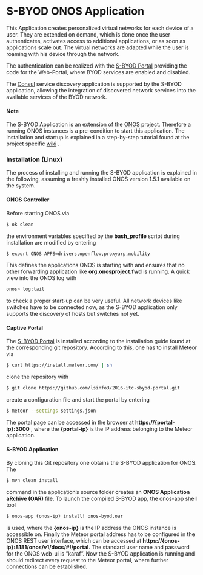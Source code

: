 # S-BYOD ONOS Application
This Application creates personalized virtual networks for each device of a user.
They are extended on demand, which is done once the user authenticates, activates
access to additional applications, or as soon as applications scale out.
The virtual networks are adapted while the user is roaming with his device through the network.

The authentication can be realized with the [S-BYOD Portal] providing the code for
the Web-Portal, where BYOD services are enabled and disabled.

The [Consul] service discovery application is supported by the S-BYOD application,
allowing the integration of discovered network services into the available services
of the BYOD network.

#### Note
The S-BYOD Application is an extension of the [ONOS] project.
Therefore a running ONOS instances is a pre-condition to start this application.
The installation and startup is explained in a step-by-step tutorial found at
the project specific [wiki](https://wiki.onosproject.org/display/ONOS/Installing+and+Running+ONOS) .

### Installation (Linux)

The process of installing and running the S-BYOD application is explained in the following,
assuming a freshly installed ONOS version 1.5.1 available on the system.

#### ONOS Controller
Before starting ONOS via
```sh
$ ok clean
```
the environment variables specified by the
**bash_profile** script during installation are modified by entering
```sh
$ export ONOS APPS=drivers,openflow,proxyarp,mobility
```
This defines the applications ONOS is starting with and ensures that no other 
forwarding application like **org.onosproject.fwd** is running. A quick view into the ONOS
log with
```sh
onos> log:tail
```
to check a proper start-up can be very useful. All network
devices like switches have to be connected now, as the S-BYOD application only
supports the discovery of hosts but switches not yet.

#### Captive Portal
The [S-BYOD Portal] is installed according to the installation guide found at the corresponding
git repository. According to this, one has to install Meteor via
```sh
$ curl https://install.meteor.com/ | sh
```
clone the repository with
```sh
$ git clone https://github.com/lsinfo3/2016-itc-sbyod-portal.git
```
create a configuration file and start the portal by entering
```sh
$ meteor --settings settings.json
```
The portal page can be accessed in the browser at **https://{portal-ip}:3000** , where
the **{portal-ip}** is the IP address belonging to the Meteor application.

#### S-BYOD Application
By cloning this Git repository one obtains the S-BYOD application for ONOS. The
```sh
$ mvn clean install
```
command in the application’s source folder creates an **ONOS Application aRchive
(OAR)** file. To launch the compiled S-BYOD app, the onos-app shell tool
```sh
$ onos-app {onos-ip} install! onos-byod.oar
```
is used, where the **{onos-ip}** is the IP address the ONOS instance is accessible on.
Finally the Meteor portal address has to be configured in the ONOS REST user
interface, which can be accessed at **https://{onos-ip}:8181/onos/v1/docs/#!/portal**.
The standard user name and password for the ONOS web-ui is ”karaf”. Now the
S-BYOD application is running and should redirect every request to the Meteor
portal, where further connections can be established.


[ONOS]: <http://onosproject.org/>
[S-BYOD Portal]: <https://github.com/lsinfo3/2016-itc-sbyod-portal>
[Consul]: <https://www.consul.io/>